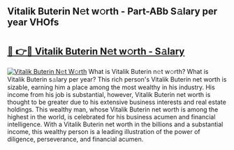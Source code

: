 ## Vitalik Buterin N𝚎t w𝚘rth - Part-ABb S𝚊lary per year VHOfs

# <h2><a href="http://gc3nlhd.nevu.top/?p=Vitalik+Buterin">🔗 👉🔴 Vitalik Buterin N𝚎t w𝚘rth - S𝚊lary</a></h2>

[![Vitalik Buterin N𝚎t W𝚘rth](https://i.imgur.com/Oavwk0R.jpeg)](http://gc3nlhd.nevu.top/?p=Vitalik+Buterin)
What is Vitalik Buterin n𝚎t w𝚘rth? What is Vitalik Buterin s𝚊lary per year?
This rich person's Vitalik Buterin net worth is sizable, earning him a place among the most wealthy in his industry. His income from his job is substantial, however, Vitalik Buterin net worth is thought to be greater due to his extensive business interests and real estate holdings. This wealthy man, whose Vitalik Buterin net worth is among the highest in the world, is celebrated for his business acumen and financial intelligence. With a Vitalik Buterin net worth in the billions and a substantial income, this wealthy person is a leading illustration of the power of diligence, perseverance, and financial acumen.
